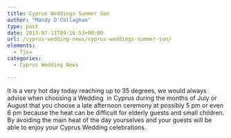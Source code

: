 ```yaml
---
title: Cyprus Weddings Summer Sun
author: "Mandy O'Callaghan"
type: post
date: 2013-07-11T09:16:53+00:00
url: /cyprus-wedding-news/cyprus-weddings-summer-sun/
elements:
  - Tjs=
categories:
  - Cyprus Wedding News

---
```

It is a very hot day today reaching up to 35 degrees, we would always advise when choosing a Wedding  in Cyprus during the months of July or August that you choose a late afternoon ceremony at possibly 5 pm or even 6 pm because the heat can be difficult for elderly guests and small children. By avoiding the main heat of the day yourselves and your guests will be able to enjoy your Cyprus Wedding celebrations.